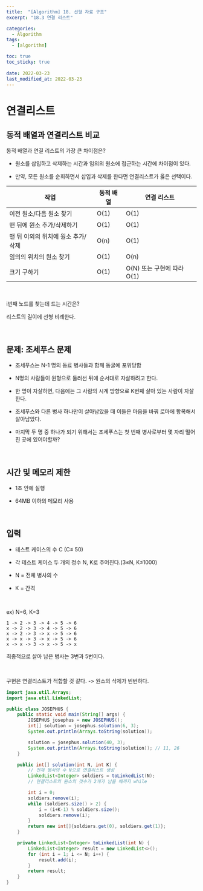 ```yaml
---
title:  "[Algorithm] 18. 선형 자료 구조"
excerpt: "18.3 연결 리스트"

categories:
  - Algorithm
tags:
  - [algorithm]

toc: true
toc_sticky: true
 
date: 2022-03-23
last_modified_at: 2022-03-23
---
```


# 연결리스트

## 동적 배열과 연결리스트 비교

동적 배열과 연결 리스트의 가장 큰 차이점은?

- 원소를 삽입하고 삭제하는 시간과 임의의 원소에 접근하는 시간에 차이점이 있다.

- 만약, 모든 원소를 순회하면서 삽입과 삭제를 한다면 연결리스트가 옳은 선택이다.

| 작업 | 동적 배열 | 연결 리스트 |
|---|---|---|
|이전 원소/다음 원소 찾기|O(1)|O(1)|
|맨 뒤에 원소 추가/삭제하기|O(1)|O(1)|
|맨 뒤 이외의 위치에 원소 추가/삭제|O(n)|O(1)|
|임의의 위치의 원소 찾기|O(1)|O(n)|
|크기 구하기|O(1)|O(N) 또는 구현에 따라 O(1)|

<BR>

i번째 노드를 찾는데 드는 시간은?

리스트의 길이에 선형 비례한다.

<BR>  
  
## 문제: 조세푸스 문제

- 조세푸스는 N-1 명의 동료 병사들과 함께 동굴에 포위당함

- N명의 사람들이 원형으로 둘러선 뒤에 순서대로 자살하려고 한다.

- 한 명이 자살하면, 다음에는 그 사람의 시계 방향으로 K번째 살아 있는 사람이 자살한다.

- 조세푸스와 다른 병사 하나만이 살아남았을 때 이들은 마음을 바꿔 로마에 항복해서 살아남았다.

- 마지막 두 명 중 하나가 되기 위해서는 조세푸스는 첫 번째 병사로부터 몇 자리 떨어진 곳에 있어야할까?

<BR>  

## 시간 및 메모리 제한

- 1초 안에 실행

- 64MB 이하의 메모리 사용

<BR>  

## 입력

- 테스트 케이스의 수 C (C≤ 50)

- 각 테스트 케이스 두 개의 정수 N, K로 주어진다.(3≤N, K≤1000)

- N = 전체 병사의 수

- K = 간격

<BR>  

ex) N=6, K=3

```
1 -> 2 -> 3 -> 4 -> 5 -> 6
x -> 2 -> 3 -> 4 -> 5 -> 6
x -> 2 -> 3 -> x -> 5 -> 6
x -> x -> 3 -> x -> 5 -> 6   
x -> x -> 3 -> x -> 5 -> x   
```

최종적으로 살아 남은 병사는 3번과 5번이다.

<BR> 

구현은 연결리스트가 적합할 것 같다. -> 원소의 삭제가 빈번하다.

```java
import java.util.Arrays;
import java.util.LinkedList;

public class JOSEPHUS {
	public static void main(String[] args) {
		JOSEPHUS josephus = new JOSEPHUS();
		int[] solution = josephus.solution(6, 3);
		System.out.println(Arrays.toString(solution));

		solution = josephus.solution(40, 3);
		System.out.println(Arrays.toString(solution)); // 11, 26
	}

	public int[] solution(int N, int K) {
		// 전체 병사의 수 N으로 연결리스트 생성
		LinkedList<Integer> soldiers = toLinkedList(N);
		// 연결리스트의 원소의 갯수가 2개가 남을 때까지 while

		int i = 0;
		soldiers.remove(i);
		while (soldiers.size() > 2) {
			i = (i+K-1) % soldiers.size();
			soldiers.remove(i);
		}
		return new int[]{soldiers.get(0), soldiers.get(1)};
	}

	private LinkedList<Integer> toLinkedList(int N) {
		LinkedList<Integer> result = new LinkedList<>();
		for (int i = 1; i <= N; i++) {
			result.add(i);
		}
		return result;
	}
}
```



  
